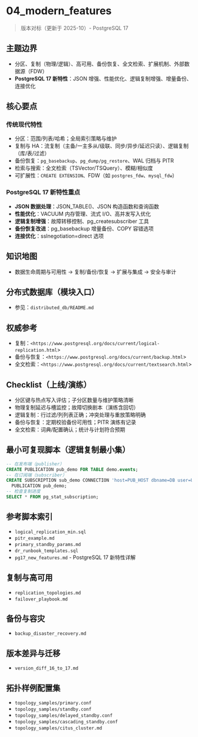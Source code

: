 ﻿# 04_modern_features

> 版本对标（更新于 2025-10）- PostgreSQL 17

## 主题边界

- 分区、复制（物理/逻辑）、高可用、备份恢复、全文检索、扩展机制、外部数据源（FDW）
- **PostgreSQL 17 新特性**：JSON 增强、性能优化、逻辑复制增强、增量备份、连接优化

## 核心要点

### 传统现代特性

- 分区：范围/列表/哈希；全局索引策略与维护
- 复制与 HA：流复制（主备/一主多从/级联、同步/异步/延迟只读）、逻辑复制（库/表/过滤）
- 备份恢复：`pg_basebackup`、`pg_dump/pg_restore`、WAL 归档与 PITR
- 检索与搜索：全文检索（TSVector/TSQuery）、模糊/相似度
- 可扩展性：`CREATE EXTENSION`、FDW（如 `postgres_fdw`、`mysql_fdw`）

### PostgreSQL 17 新特性重点

- **JSON 数据处理**：JSON_TABLE()、JSON 构造函数和查询函数
- **性能优化**：VACUUM 内存管理、流式 I/O、高并发写入优化
- **逻辑复制增强**：故障转移控制、pg_createsubscriber 工具
- **备份恢复改进**：pg_basebackup 增量备份、COPY 容错选项
- **连接优化**：sslnegotiation=direct 选项

## 知识地图

- 数据生命周期与可用性 → 复制/备份/恢复 → 扩展与集成 → 安全与审计

## 分布式数据库（模块入口）

- 参见：`distributed_db/README.md`

## 权威参考

- 复制：`<https://www.postgresql.org/docs/current/logical-replication.html`>
- 备份与恢复：`<https://www.postgresql.org/docs/current/backup.html`>
- 全文检索：`<https://www.postgresql.org/docs/current/textsearch.html`>

## Checklist（上线/演练）

- 分区键与热点写入评估；子分区数量与维护策略清晰
- 物理复制延迟与槽监控；故障切换剧本（演练含回切）
- 逻辑复制：行过滤/列列表正确；冲突处理与重放策略明确
- 备份与恢复：定期校验备份可用性；PITR 演练有记录
- 全文检索：词典/配置确认；统计与计划符合预期

## 最小可复现脚本（逻辑复制最小集）

```sql
-- 在发布端（publisher）
CREATE PUBLICATION pub_demo FOR TABLE demo.events;
-- 在订阅端（subscriber）
CREATE SUBSCRIPTION sub_demo CONNECTION 'host=PUB_HOST dbname=DB user=USER password=PASS'
  PUBLICATION pub_demo;
-- 检查复制进度
SELECT * FROM pg_stat_subscription;
```

## 参考脚本索引

- `logical_replication_min.sql`
- `pitr_example.md`
- `primary_standby_params.md`
- `dr_runbook_templates.sql`
- `pg17_new_features.md` - PostgreSQL 17 新特性详解

## 复制与高可用

- `replication_topologies.md`
- `failover_playbook.md`

## 备份与容灾

- `backup_disaster_recovery.md`

## 版本差异与迁移

- `version_diff_16_to_17.md`

## 拓扑样例配置集

- `topology_samples/primary.conf`
- `topology_samples/standby.conf`
- `topology_samples/delayed_standby.conf`
- `topology_samples/cascading_standby.conf`
- `topology_samples/citus_cluster.md`
